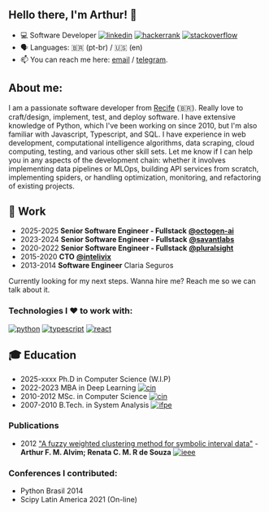 <!--
**arthuralvim/arthuralvim**

<img align="right" src="https://github.com/arthuralvim" height="350"/>
[instagram]: https://img.shields.io/badge/Instagram-E4405F.svg?style=for-the-badge&logo=Instagram&logoColor=white
[instagram-url]: https://www.instagram.com/arthuralvim/
[twitter]: https://img.shields.io/badge/Twitter-1D9BF0.svg?style=for-the-badge&logo=Twitter&logoColor=white
[twitter-url]: https://twitter.com/arthuralvim

-->

<!-- Links -->
[python]: https://img.shields.io/badge/Python-3776AB.svg?style=for-the-badge&logo=Python&logoColor=white
[python-url]: https://www.python.org/
[typescript]: https://img.shields.io/badge/TypeScript-3178C6.svg?style=for-the-badge&logo=TypeScript&logoColor=white
[typescript-url]: https://www.typescriptlang.org/
[react]: https://img.shields.io/badge/React-000000.svg?style=for-the-badge&logo=React&logoColor=white
[react-url]: https://react.dev/

[cin]: https://img.shields.io/badge/CIn--UFPE-D51F2D.svg?style=for-the-badge
[cin-url]: https://portal.cin.ufpe.br
[ifpe]: https://img.shields.io/badge/IFPE-7FB843.svg?style=for-the-badge
[ifpe-url]: https://www.ifpe.edu.br
[ieee]: https://img.shields.io/badge/IEEE-3178C6.svg?style=for-the-badge
[ieee-url]: https://ieeexplore.ieee.org/document/6291005
[pluralsight-url]: https://github.com/pluralsight
[intelivix-url]: https://github.com/intelivix
[savantlabs-url]: https://github.com/savantlabs
[octogen-url]: https://github.com/octogen-ai

[hackerrank]: https://img.shields.io/badge/HackerRank-3776AB.svg?style=for-the-badge&logo=HackerRank
[hackerrank-url]: https://www.hackerrank.com/arthuralvim
[stackoverflow]: https://img.shields.io/badge/StackOverflow-3776AB.svg?style=for-the-badge&logo=StackOverflow
[stackoverflow-url]: https://stackoverflow.com/users/973555/arthur-alvim?tab=profile

[linkedin]: https://img.shields.io/badge/LinkedIn-0A66C2.svg?style=for-the-badge&logo=LinkedIn&logoColor=white
[linkedin-url]: https://www.linkedin.com/in/arthur-alvim/


## Hello there, I'm Arthur! 👋

- 💻 Software Developer [![linkedin][linkedin]][linkedin-url] [![hackerrank][hackerrank]][hackerrank-url] [![stackoverflow][stackoverflow]][stackoverflow-url]
- 🗣️ Languages: 🇧🇷 (pt-br) / 🇺🇸 (en)
- 📫 You can reach me here: [email](mailto:me@arthuralvim.com) / [telegram](https://t.me/arthuralvim).

## About me:

I am a passionate software developer from [Recife](https://goo.gl/maps/1zTcfvweqmD53PF4A) (🇧🇷). Really love to craft/design, implement, test, and deploy software. I have extensive knowledge of Python, which I've been working on since 2010, but I'm also familiar with Javascript, Typescript, and SQL. I have experience in web development, computational intelligence algorithms, data scraping, cloud computing, testing, and various other skill sets. Let me know if I can help you in any aspects of the development chain: whether it involves implementing data pipelines or MLOps, building API services from scratch, implementing spiders, or handling optimization, monitoring, and refactoring of existing projects.

## 💼 Work

- 2025-2025 **Senior Software Engineer - Fullstack** [**@octogen-ai**][octogen-url]
- 2023-2024 **Senior Software Engineer - Fullstack** [**@savantlabs**][savantlabs-url]
- 2020-2022 **Senior Software Engineer - Fullstack** [**@pluralsight**][pluralsight-url]
- 2015-2020 **CTO** [**@intelivix**][intelivix-url]
- 2013-2014 **Software Engineer** Claria Seguros

Currently looking for my next steps. Wanna hire me? Reach me so we can talk about it.

### Technologies I ❤ to work with:

[![python][python]][python-url]
[![typescript][typescript]][typescript-url]
[![react][react]][react-url]

## 🎓 Education

- 2025-xxxx Ph.D in Computer Science (W.I.P)
- 2022-2023 MBA in Deep Learning [![cin][cin]][cin-url]
- 2010-2012 MSc. in Computer Science [![cin][cin]][cin-url]
- 2007-2010 B.Tech. in System Analysis [![ifpe][ifpe]][ifpe-url]

### Publications

- 2012 ["A fuzzy weighted clustering method for symbolic interval data"](https://ieeexplore.ieee.org/document/6291005) - **Arthur F. M. Alvim; Renata C. M. R de Souza** [![ieee][ieee]][ieee-url]

### Conferences I contributed:
- Python Brasil 2014
- Scipy Latin America 2021 (On-line)
